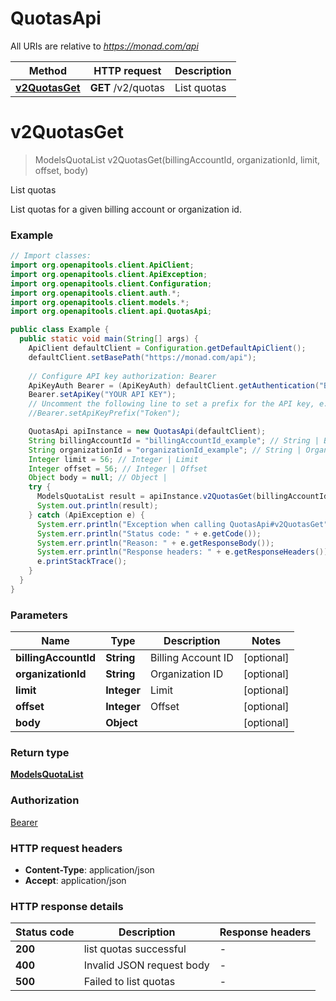 # QuotasApi

All URIs are relative to *https://monad.com/api*

| Method | HTTP request | Description |
|------------- | ------------- | -------------|
| [**v2QuotasGet**](QuotasApi.md#v2QuotasGet) | **GET** /v2/quotas | List quotas |


<a id="v2QuotasGet"></a>
# **v2QuotasGet**
> ModelsQuotaList v2QuotasGet(billingAccountId, organizationId, limit, offset, body)

List quotas

List quotas for a given billing account or organization id.

### Example
```java
// Import classes:
import org.openapitools.client.ApiClient;
import org.openapitools.client.ApiException;
import org.openapitools.client.Configuration;
import org.openapitools.client.auth.*;
import org.openapitools.client.models.*;
import org.openapitools.client.api.QuotasApi;

public class Example {
  public static void main(String[] args) {
    ApiClient defaultClient = Configuration.getDefaultApiClient();
    defaultClient.setBasePath("https://monad.com/api");
    
    // Configure API key authorization: Bearer
    ApiKeyAuth Bearer = (ApiKeyAuth) defaultClient.getAuthentication("Bearer");
    Bearer.setApiKey("YOUR API KEY");
    // Uncomment the following line to set a prefix for the API key, e.g. "Token" (defaults to null)
    //Bearer.setApiKeyPrefix("Token");

    QuotasApi apiInstance = new QuotasApi(defaultClient);
    String billingAccountId = "billingAccountId_example"; // String | Billing Account ID
    String organizationId = "organizationId_example"; // String | Organization ID
    Integer limit = 56; // Integer | Limit
    Integer offset = 56; // Integer | Offset
    Object body = null; // Object | 
    try {
      ModelsQuotaList result = apiInstance.v2QuotasGet(billingAccountId, organizationId, limit, offset, body);
      System.out.println(result);
    } catch (ApiException e) {
      System.err.println("Exception when calling QuotasApi#v2QuotasGet");
      System.err.println("Status code: " + e.getCode());
      System.err.println("Reason: " + e.getResponseBody());
      System.err.println("Response headers: " + e.getResponseHeaders());
      e.printStackTrace();
    }
  }
}
```

### Parameters

| Name | Type | Description  | Notes |
|------------- | ------------- | ------------- | -------------|
| **billingAccountId** | **String**| Billing Account ID | [optional] |
| **organizationId** | **String**| Organization ID | [optional] |
| **limit** | **Integer**| Limit | [optional] |
| **offset** | **Integer**| Offset | [optional] |
| **body** | **Object**|  | [optional] |

### Return type

[**ModelsQuotaList**](ModelsQuotaList.md)

### Authorization

[Bearer](../README.md#Bearer)

### HTTP request headers

 - **Content-Type**: application/json
 - **Accept**: application/json

### HTTP response details
| Status code | Description | Response headers |
|-------------|-------------|------------------|
| **200** | list quotas successful |  -  |
| **400** | Invalid JSON request body |  -  |
| **500** | Failed to list quotas |  -  |

